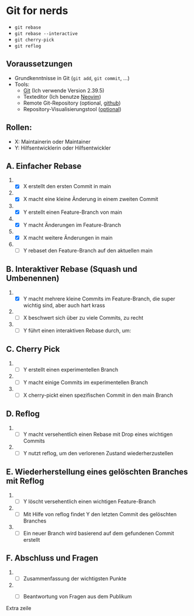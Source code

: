 # Git for nerds 
- `git rebase`
- `git rebase --interactive`
- `git cherry-pick`
- `git reflog`

## Voraussetzungen
- Grundkenntnisse in Git (`git add`, `git commit`, ...)
- Tools:
  - [Git](https://git-scm.com/) (Ich verwende Version 2.39.5)
  - Texteditor (Ich benutze [Neovim](https://neovim.io/))
  - Remote Git-Repository (optional, [github](https://github.com/))
  - Repository-Visualisierungstool ([optional](https://github.com/git-up/GitUp))

## Rollen:
- X: Maintainerin oder Maintainer
- Y: Hilfsentwicklerin oder Hilfsentwickler

## A. Einfacher Rebase

1. - [x] X erstellt den ersten Commit in main
2. - [x] X macht eine kleine Änderung in einem zweiten Commit
3. - [x] Y erstellt einen Feature-Branch von main
4. - [x] Y macht Änderungen im Feature-Branch
5. - [x] X macht weitere Änderungen in main
6. - [ ] Y rebaset den Feature-Branch auf den aktuellen main

## B. Interaktiver Rebase (Squash und Umbenennen)

1. - [x] Y macht mehrere kleine Commits im Feature-Branch, die super wichtig sind, aber auch hart krass
2. - [ ] X beschwert sich über zu viele Commits, zu recht
3. - [ ] Y führt einen interaktiven Rebase durch, um:

## C. Cherry Pick

1. - [ ] Y erstellt einen experimentellen Branch
2. - [ ] Y macht einige Commits im experimentellen Branch
3. - [ ] X cherry-pickt einen spezifischen Commit in den main Branch

## D. Reflog

1. - [ ] Y macht versehentlich einen Rebase mit Drop eines wichtigen Commits
2. - [ ] Y nutzt reflog, um den verlorenen Zustand wiederherzustellen

## E. Wiederherstellung eines gelöschten Branches mit Reflog

1. - [ ] Y löscht versehentlich einen wichtigen Feature-Branch
2. - [ ] Mit Hilfe von reflog findet Y den letzten Commit des gelöschten Branches
3. - [ ] Ein neuer Branch wird basierend auf dem gefundenen Commit erstellt

## F. Abschluss und Fragen

1. - [ ] Zusammenfassung der wichtigsten Punkte
2. - [ ] Beantwortung von Fragen aus dem Publikum


Extra zeile
